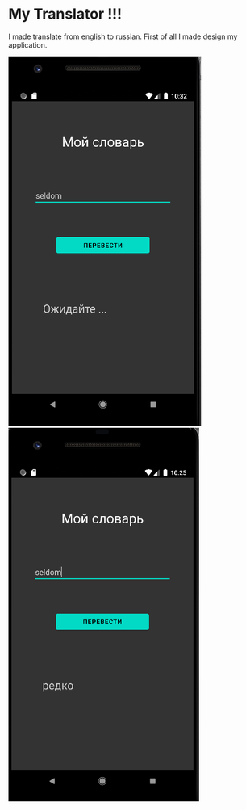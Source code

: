 #    My Translator !!!

I made translate from english to russian. First of all I made design
my application.

![](img/1.png)
![](img/2.png)
